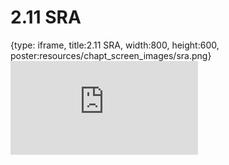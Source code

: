 # 2.11 SRA
 
{type: iframe, title:2.11 SRA, width:800, height:600, poster:resources/chapt_screen_images/sra.png}
![](https://stephaniemyan.github.io/hgv_modules/no_toc/sra.html)
 

 
